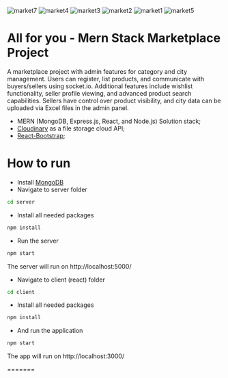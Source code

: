 ![market7](https://github.com/Mathew-Tomy/Mern-Stack-Market-Place-Project/assets/159645212/109ec249-b562-4898-bd01-fa1b598c6ced)
![market4](https://github.com/Mathew-Tomy/Mern-Stack-Market-Place-Project/assets/159645212/f0657b29-d141-4a2a-8689-bfe4e17de323)
![market3](https://github.com/Mathew-Tomy/Mern-Stack-Market-Place-Project/assets/159645212/21f204d7-a1f8-4e32-9ae3-6a787f01af46)
![market2](https://github.com/Mathew-Tomy/Mern-Stack-Market-Place-Project/assets/159645212/6b0da882-29f4-411e-8024-bad430aa196c)
![market1](https://github.com/Mathew-Tomy/Mern-Stack-Market-Place-Project/assets/159645212/deb2bd24-adce-41cf-bacb-9609a721863a)
![market5](https://github.com/Mathew-Tomy/Mern-Stack-Market-Place-Project/assets/159645212/db89fcc0-79bf-41f6-93eb-551b10b986c7)

# All for you - Mern Stack Marketplace Project

A marketplace project with admin features for category and city management. Users can register, list products, and communicate with buyers/sellers using socket.io. Additional features include wishlist functionality, seller profile viewing, and advanced product search capabilities. Sellers have control over product visibility, and city data can be uploaded via Excel files in the admin panel.


- MERN (MongoDB, Express.js, React, and Node.js) Solution stack;
- [Cloudinary](https://cloudinary.com/) as a file storage cloud API;
- [React-Bootstrap](https://react-bootstrap.github.io/);


# How to run 

- Install [MongoDB](https://www.mongodb.com/try/download)
- Navigate to server folder
```bash
cd server
```
- Install all needed packages
```bash
npm install
```
- Run the server
```bash
npm start
```
The server will run on http://localhost:5000/

- Navigate to client (react) folder
```bash
cd client
```
- Install all needed packages
```bash
npm install
```
- And run the application
```bash
npm start
```
The app will run on http://localhost:3000/

=======

